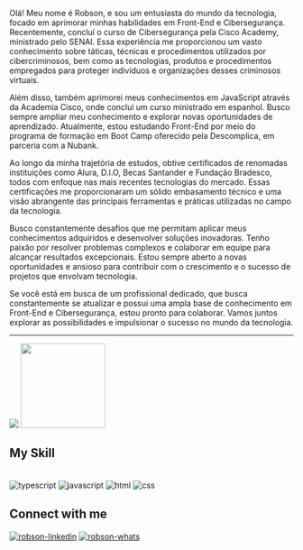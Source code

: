 Olá! Meu nome é Robson, e sou um entusiasta do mundo da tecnologia, focado em aprimorar minhas habilidades em Front-End e Cibersegurança. Recentemente, concluí o curso de Cibersegurança pela Cisco Academy, ministrado pelo SENAI. Essa experiência me proporcionou um vasto conhecimento sobre táticas, técnicas e procedimentos utilizados por cibercriminosos, bem como as tecnologias, produtos e procedimentos empregados para proteger indivíduos e organizações desses criminosos virtuais.

Além disso, também aprimorei meus conhecimentos em JavaScript através da Academia Cisco, onde concluí um curso ministrado em espanhol. Busco sempre ampliar meu conhecimento e explorar novas oportunidades de aprendizado. Atualmente, estou estudando Front-End por meio do programa de formação em Boot Camp oferecido pela Descomplica, em parceria com a Nubank.

Ao longo da minha trajetória de estudos, obtive certificados de renomadas instituições como Alura, D.I.O, Becas Santander e Fundação Bradesco, todos com enfoque nas mais recentes tecnologias do mercado. Essas certificações me proporcionaram um sólido embasamento técnico e uma visão abrangente das principais ferramentas e práticas utilizadas no campo da tecnologia.

Busco constantemente desafios que me permitam aplicar meus conhecimentos adquiridos e desenvolver soluções inovadoras. Tenho paixão por resolver problemas complexos e colaborar em equipe para alcançar resultados excepcionais. Estou sempre aberto a novas oportunidades e ansioso para contribuir com o crescimento e o sucesso de projetos que envolvam tecnologia.

Se você está em busca de um profissional dedicado, que busca constantemente se atualizar e possui uma ampla base de conhecimento em Front-End e Cibersegurança, estou pronto para colaborar. Vamos juntos explorar as possibilidades e impulsionar o sucesso no mundo da tecnologia.

<hr>

<div>
<img src="https://github-readme-stats.vercel.app/api?username=androb86&show_icons=true&hide=prs,issues,contribs" /> 
<img height="150cm" src="https://github-readme-stats.vercel.app/api/top-langs/?username=anuraghazra&langs_count=6&layout=compact"/>
</div>

## My Skill
<div style="display: inline_block"><br>
<img align="center" alt ="typescript" src="https://img.shields.io/badge/TypeScript-007ACC?style=for-the-badge&logo=typescript&logoColor=white" />
<img align="center" alt ="javascript" src="https://img.shields.io/badge/JavaScript-F7DF1E?style=for-the-badge&logo=javascript&logoColor=black" />
<img align="center" alt ="html" src="https://img.shields.io/badge/HTML5-E34F26?style=for-the-badge&logo=html5&logoColor=white" />
<img align="center" alt ="css" src="https://img.shields.io/badge/CSS-239120?&style=for-the-badge&logo=css3&logoColor=white" />
</div>


## Connect with me
<div style="display: inline_block"> 
<a href="https://linkedin.com/in/robson-araujo-dev/" target="_blank"><img alt="robson-linkedin" align="center" src="https://img.shields.io/badge/LinkedIn-0077B5?style=for-the-badge&logo=linkedin&logoColor=white" /></a>
<a href="https://wa.me/+5513991553690" target="_blank"><img alt="robson-whats" align="center" src="https://img.shields.io/badge/WhatsApp-25D366?style=for-the-badge&logo=whatsapp&logoColor=white"/></a>
  
</div>
